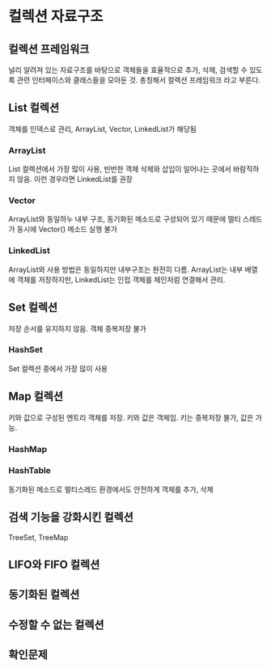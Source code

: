 # 컬렉션 자료구조
## 컬렉션 프레임워크
널리 알려져 있는 자료구조를 바탕으로 객체들을 효율적으로 추가, 삭제, 검색할 수 있도록 관련
인터페이스와 클래스들을 모아둔 것. 총칭해서 컬렉션 프레임워크 라고 부른다.
## List 컬렉션
객체를 인덱스로 관리, ArrayList, Vector, LinkedList가 해당됨
### ArrayList
List 컬렉션에서 가장 많이 사용, 빈번한 객체 삭제와 삽입이 일어나는 곳에서 바람직하지 않음. 이런 경우라면
LinkedList를 권장
### Vector
ArrayList와 동일하누 내부 구조, 동기화된 메소드로 구성되어 있기 때문에 멀티 스레드가 동시에 Vector() 메소드 실행 불가
### LinkedList
ArrayList와 사용 방법은 동일하지만 내부구조는 완전히 다름. ArrayList는 내부 배열에 객체를 저장하지만,
LinkedList는 인접 객체를 체인처럼 연결해서 관리.
## Set 컬렉션
저장 순서를 유지하지 않음. 객체 중복저장 불가
### HashSet
Set 컬렉션 중에서 가장 많이 사용
## Map 컬렉션
키와 값으로 구성된 엔트리 객체를 저장. 키와 값은 객체임. 키는 중복저장 불가, 값은 가능.
### HashMap
### HashTable
동기화된 메소드로 멀티스레드 환경에서도 안전하게 객체를 추가, 삭제
## 검색 기능을 강화시킨 컬렉션
TreeSet, TreeMap
## LIFO와 FIFO 컬렉션
## 동기화된 컬렉션
## 수정할 수 없는 컬렉션
## 확인문제